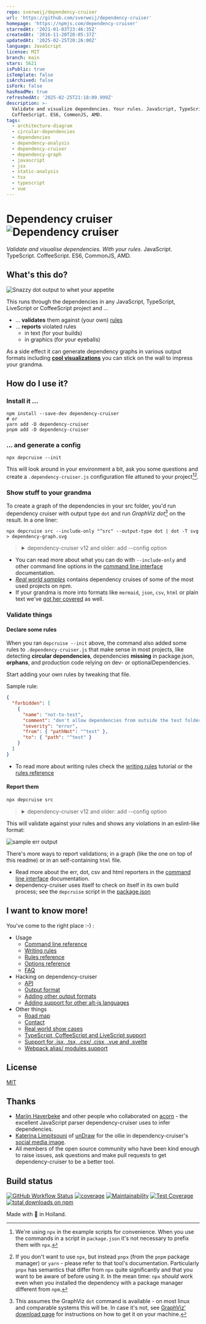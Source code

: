 ```yaml
---
repo: sverweij/dependency-cruiser
url: 'https://github.com/sverweij/dependency-cruiser'
homepage: 'https://npmjs.com/dependency-cruiser'
starredAt: '2021-01-03T23:46:35Z'
createdAt: '2016-11-20T20:05:37Z'
updatedAt: '2025-02-25T20:26:00Z'
language: JavaScript
license: MIT
branch: main
stars: 5621
isPublic: true
isTemplate: false
isArchived: false
isFork: false
hasReadMe: true
refreshedAt: '2025-02-25T21:18:09.999Z'
description: >-
  Validate and visualize dependencies. Your rules. JavaScript, TypeScript,
  CoffeeScript. ES6, CommonJS, AMD.
tags:
  - architecture-diagram
  - circular-dependencies
  - dependencies
  - dependency-analysis
  - dependency-cruiser
  - dependency-graph
  - javascript
  - jsx
  - static-analysis
  - tsx
  - typescript
  - vue
---
```


# Dependency cruiser ![Dependency cruiser](https://raw.githubusercontent.com/sverweij/dependency-cruiser/main/doc/assets/ZKH-Dependency-recolored-160.png)

_Validate and visualise dependencies. With your rules._ JavaScript. TypeScript. CoffeeScript. ES6, CommonJS, AMD.

## What's this do?

![Snazzy dot output to whet your appetite](https://raw.githubusercontent.com/sverweij/dependency-cruiser/main/doc/assets/sample-dot-output.png)

This runs through the dependencies in any JavaScript, TypeScript, LiveScript or CoffeeScript project and ...

- ... **validates** them against (your own) [rules](./doc/rules-reference.md)
- ... **reports** violated rules
  - in text (for your builds)
  - in graphics (for your eyeballs)

As a side effect it can generate dependency graphs in various output formats including [**cool visualizations**](./doc/real-world-samples.md)
you can stick on the wall to impress your grandma.

## How do I use it?

### Install it ...

```shell
npm install --save-dev dependency-cruiser
# or
yarn add -D dependency-cruiser
pnpm add -D dependency-cruiser
```

### ... and generate a config

```shell
npx depcruise --init
```

This will look around in your environment a bit, ask you some questions and create
a `.dependency-cruiser.js` configuration file attuned to your project[^1][^2].

[^1]:
    We're using `npx` in the example scripts for convenience. When you use the
    commands in a script in `package.json` it's not necessary to prefix them with
    `npx`.

[^2]:
    If you don't want to use `npx`, but instead `pnpx` (from the `pnpm`
    package manager) or `yarn` - please refer to that tool's documentation.
    Particularly `pnpx` has semantics that differ from `npx` quite significantly
    and that you want to be aware of before using it. In the mean time: `npx`
    _should_ work even when you installed the dependency with a package manager
    different from `npm`.

### Show stuff to your grandma

To create a graph of the dependencies in your src folder, you'd run dependency
cruiser with output type `dot` and run _GraphViz dot_[^3] on the result. In
a one liner:

```shell
npx depcruise src --include-only "^src" --output-type dot | dot -T svg > dependency-graph.svg
```

> <details>
> <summary>dependency-cruiser v12 and older: add --config option</summary>
>
> While not necessary from dependency-cruiser v13 and later, in v12 and older
> you'll have to pass the --config option to make it find the .dependency-cruiser.js
> configuration file:
>
> ```shell
> npx depcruise src --include-only "^src" --config --output-type dot | dot -T svg > dependency-graph.svg
> ```

</details>

- You can read more about what you can do with `--include-only` and other command line
  options in the [command line interface](./doc/cli.md) documentation.
- _[Real world samples](./doc/real-world-samples.md)_
  contains dependency cruises of some of the most used projects on npm.
- If your grandma is more into formats like `mermaid`, `json`, `csv`, `html` or plain text
  we've [got her covered](./doc/cli.md#--output-type-specify-the-output-format)
  as well.

[^3]:
    This assumes the GraphViz `dot` command is available - on most linux and
    comparable systems this will be. In case it's not, see
    [GraphViz' download page](https://www.graphviz.org/download/) for instructions
    on how to get it on your machine.

### Validate things

#### Declare some rules

When you ran `depcruise --init` above, the command also added some rules
to `.dependency-cruiser.js` that make sense in most projects, like detecting
**circular dependencies**, dependencies **missing** in package.json, **orphans**,
and production code relying on dev- or optionalDependencies.

Start adding your own rules by tweaking that file.

Sample rule:

```json
{
  "forbidden": [
    {
      "name": "not-to-test",
      "comment": "don't allow dependencies from outside the test folder to test",
      "severity": "error",
      "from": { "pathNot": "^test" },
      "to": { "path": "^test" }
    }
  ]
}
```

- To read more about writing rules check the
  [writing rules](./doc/rules-tutorial.md) tutorial
  or the [rules reference](./doc/rules-reference.md)

#### Report them

```sh
npx depcruise src
```

> <details>
> <summary>dependency-cruiser v12 and older: add --config option</summary>
>
> While not necessary from dependency-cruiser v13, in v12 and older you'll have
> to pass the --config option to make it find the .dependency-cruiser.js
> configuration file:
>
> ```shell
> npx depcruise --config .dependency-cruiser.js src
> ```

</details>

This will validate against your rules and shows any violations in an eslint-like format:

![sample err output](https://raw.githubusercontent.com/sverweij/dependency-cruiser/main/doc/assets/sample-err-output.png)

There's more ways to report validations; in a graph (like the one on top of this
readme) or in an self-containing `html` file.

- Read more about the err, dot, csv and html reporters in the
  [command line interface](./doc/cli.md)
  documentation.
- dependency-cruiser uses itself to check on itself in its own build process;
  see the `depcruise` script in the
  [package.json](https://github.com/sverweij/dependency-cruiser/blob/main/package.json#L76)

## I want to know more!

You've come to the right place :-) :

- Usage
  - [Command line reference](./doc/cli.md)
  - [Writing rules](./doc/rules-tutorial.md)
  - [Rules reference](./doc/rules-reference.md)
  - [Options reference](./doc/options-reference.md)
  - [FAQ](./doc/faq.md)
- Hacking on dependency-cruiser
  - [API](./doc/api.md)
  - [Output format](./doc/output-format.md)
  - [Adding other output formats](./doc/faq.md#q-how-do-i-add-a-new-output-format)
  - [Adding support for other alt-js languages](./doc/faq.md#q-how-do-i-add-support-for-my-favorite-alt-js-language)
- Other things
  - [Road map](https://github.com/sverweij/dependency-cruiser/projects/1)
  - [Contact](./doc/faq.md#contact)
  - [Real world show cases](./doc/real-world-samples.md)
  - [TypeScript, CoffeeScript and LiveScript support](./doc/faq.md#features)
  - [Support for .jsx, .tsx, .csx/ .cjsx, .vue and .svelte](./doc/faq.md#q-im-developing-in-react-and-use-jsx-tsx-csx-cjsx-how-do-i-get-that-to-work)
  - [Webpack alias/ modules support](./doc/faq.md#q-does-this-work-with-webpack-configs-eg-alias-and-modules)

## License

[MIT](LICENSE)

## Thanks

- [Marijn Haverbeke](http://marijnhaverbeke.nl) and other people who
  collaborated on [acorn](https://github.com/ternjs/acorn) -
  the excellent JavaScript parser dependency-cruiser uses to infer
  dependencies.
- [Katerina Limpitsouni](https://twitter.com/ninaLimpi) of [unDraw](https://undraw.co/)
  for the ollie in dependency-cruiser's
  [social media image](https://repository-images.githubusercontent.com/74299372/239ed080-370b-11ea-8fe7-140cf7b90a33).
- All members of the open source community who have been kind enough to raise issues,
  ask questions and make pull requests to get dependency-cruiser to be a better
  tool.

## Build status

[![GitHub Workflow Status](https://github.com/sverweij/dependency-cruiser/actions/workflows/ci.yml/badge.svg?branch=main)](https://github.com/sverweij/dependency-cruiser/actions/workflows/ci.yml)
[![coverage](https://gitlab.com/sverweij/dependency-cruiser/badges/master/coverage.svg)](https://gitlab.com/sverweij/dependency-cruiser/builds)
[![Maintainability](https://api.codeclimate.com/v1/badges/93035ef5fba33901d479/maintainability)](https://codeclimate.com/github/sverweij/dependency-cruiser/maintainability)
[![Test Coverage](https://api.codeclimate.com/v1/badges/93035ef5fba33901d479/test_coverage)](https://codeclimate.com/github/sverweij/dependency-cruiser/test_coverage)
[![total downloads on npm](https://img.shields.io/npm/dt/dependency-cruiser.svg?maxAge=2591999)](https://npmjs.com/package/dependency-cruiser)

Made with :metal: in Holland.
